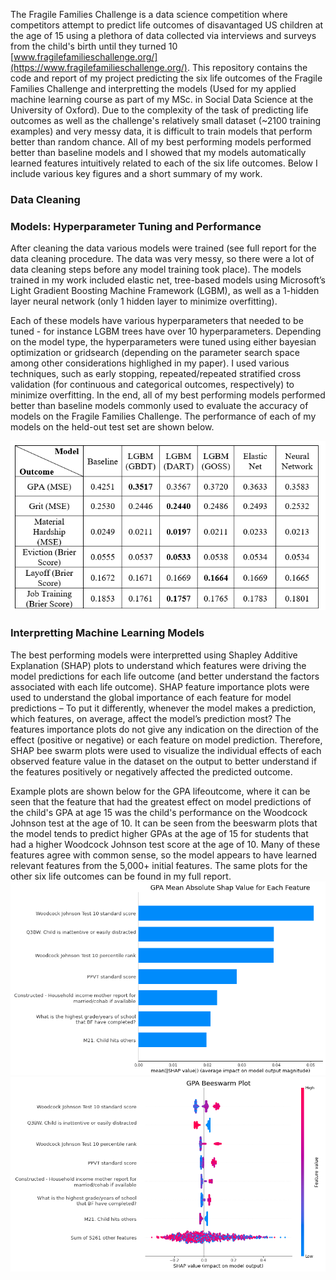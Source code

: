 The Fragile Families Challenge is a data science competition where competitors attempt to predict life outcomes of disavantaged US children at the age of 15 using a plethora of data collected via interviews and surveys from the child's birth until they turned 10 [www.fragilefamilieschallenge.org/](https://www.fragilefamilieschallenge.org/).
This repository contains the code and report of my project predicting the six life outcomes of the Fragile Families Challenge and interpretting the models (Used for my applied machine learning course as part of my MSc. in Social Data Science at the University of Oxford). Due to the complexity of the task of predicting life outcomes as well as the challenge's relatively small dataset (~2100 training examples) and very messy data, it is difficult to train models that perform better than random chance. All of my best performing models performed better than baseline models and I showed that my models automatically learned features intuitively related to each of the six life outcomes. Below I include various key figures and a short summary of my work.

### Data Cleaning

### Models: Hyperparameter Tuning and Performance
After cleaning the data various models were trained (see full report for the data cleaning procedure. The data was very messy, so there were a lot of data cleaning steps before any model training took place).
The models trained in my work included elastic net, tree-based models using Microsoft’s Light Gradient Boosting Machine Framework (LGBM), as well as a 1-hidden layer neural network (only 1 hidden layer to minimize overfitting).

Each of these models have various hyperparameters that needed to be tuned - for instance LGBM trees have over 10 hyperparameters. Depending on the model type, the hyperparameters were tuned using either bayesian optimization or gridsearch (depending on the parameter search space among other considerations highlighed in my paper). I used various techniques, such as early stopping, repeated/repeated stratified cross validation (for continuous and categorical outcomes, respectively) to minimize overfitting. In the end, all of my best performing models performed better than baseline models commonly used to evaluate the accuracy of models on the Fragile Families Challenge. The performance of each of my models on the held-out test set are shown below.

![alt text](https://github.com/plizeeee/Fragile-Families-Challenge/blob/main/Images/Accuracies%20on%20Test%20Set.PNG)
### Interpretting Machine Learning Models
The best performing models were interpretted using Shapley Additive Explanation (SHAP) plots to understand which features were driving the model predictions for each life outcome (and better understand the factors associated with each life outcome). SHAP feature importance plots were used to understand the global importance of each feature for model predictions – To put it differently, whenever the model makes a prediction, which features, on average, affect the model’s prediction most? The features importance plots do not give any indication on the direction of the effect (positive or negative) or each feature on model prediction. Therefore, SHAP bee swarm plots were used to visualize the individual effects of each observed feature value in the dataset on the output to better understand if the features positively or negatively affected the predicted outcome.

Example plots are shown below for the GPA lifeoutcome, where it can be seen that the feature that had the greatest effect on model predictions of the child's GPA at age 15 was the child's performance on the Woodcock Johnson test at the age of 10. It can be seen from the beeswarm plots that the model tends to predict higher GPAs at the age of 15 for students that had a higher Woodcock Johnson test score at the age of 10. Many of these features agree with common sense, so the model appears to have learned relevant features from the 5,000+ initial features. The same plots for the other six life outcomes can be found in my full report.
![alt text](https://github.com/plizeeee/Fragile-Families-Challenge/blob/main/Images/Example%20SHAP%20Features%20Importance%20Plot.PNG)
![alt text](https://github.com/plizeeee/Fragile-Families-Challenge/blob/main/Images/Example%20SHAP%20Bee%20Swarm%20Plot.PNG)